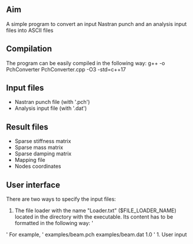 
## Aim
A simple program to convert an input Nastran punch and an analysis input files into ASCII files

## Compilation
The program can be easily compiled in the following way: g++ -o PchConverter PchConverter.cpp -O3 -std=c++17

## Input files
- Nastran punch file (with '.pch')
- Analysis input file (with '.dat')

## Result files
- Sparse stiffness matrix
- Sparse mass matrix
- Sparse damping matrix
- Mapping file
- Nodes coordinates

## User interface
There are two ways to specify the input files:
1. The file loader with the name "Loader.txt" ($FILE_LOADER_NAME) located in the directory with the executable. Its content has to be formatted in the following way:
'
<Nastran punch file>
<Analysis input file>
<Geometry scale> 
'
For example,
'
examples/beam.pch
examples/beam.dat
1.0
'
1. User input